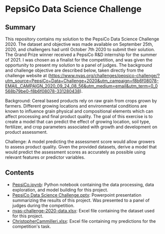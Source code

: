 # PepsiCo Data Science Challenge

## Summary

This repository contains my solution to the PepsiCo Data Science Challenge 2020. The dataset and objective was made available on September 25th, 2020, and challengers had until 
October 7th 2020 to submit their solution. The Grand Prize winner received a PepsiCo R&D internship for the summer of 2021. I was chosen as a finalist for the competition, and was
given the opportunity to present my solution to a panel of judges. The background and challenge objective are described below, taken directly from the challenge website at (https://www.nyas.org/challenges/pepsico-challenge/?utm_source=PepsiCo+Data+Challenge+2020&utm_campaign=f8b6f08078-EMAIL_CAMPAIGN_2020_09_24_08_56&utm_medium=email&utm_term=0_0568b79be0-f8b6f08078-331280438).


Background: Cereal based products rely on raw grain from crops grown by farmers. Different growing locations and environmental conditions are known to influence grain physical and 
compositional elements which can affect processing and final product quality. The goal of this exercise is to create a model that can predict the effect of growing location, soil
type, fertilizer, and crop parameters associated with growth and development on product assessment.

Challenge: A model predicting the assessment score would allow growers to assess product quality. Given the provided datasets, derive a model that would predict the assessment 
scores as accurately as possible using relevant features or predictor variables.

## Contents

- [PepsiCo.ipynb](https://github.com/Chris95cam/PepsiCo-Data-Science-Challenge/blob/main/PepsiCo.ipynb): Python notebook containing the data processing, data exploration, and model
building for this project.
- [PepsiCo Data Science Challenge.pptx](https://github.com/Chris95cam/PepsiCo-Data-Science-Challenge/blob/main/PepsiCo%20Data%20Science%20Challenge.pptx): Powerpoint presentation 
summarizing the results of this project. Was presented to a panel of judges during the competition.
- [nyas-challenge-2020-data.xlsx](https://github.com/Chris95cam/PepsiCo-Data-Science-Challenge/blob/main/nyas-challenge-2020-data.xlsx): Excel file containing the dataset used for this project.
- [ChristopherCammilleri.xlsx](https://github.com/Chris95cam/PepsiCo-Data-Science-Challenge/blob/main/ChristopherCammilleri.xlsx): Excel file containing my predictions for the competition's task.
